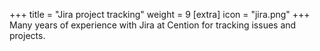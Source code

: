 +++
title = "Jira project tracking"
weight = 9
[extra]
icon = "jira.png"
+++
Many years of experience with Jira at Cention for tracking issues
and projects.
